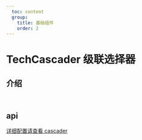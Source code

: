 ```yaml
---
  toc: content
  group:
    title: 基础组件
    order: 2
---
```


# TechCascader 级联选择器

## 介绍

<code src="./demos/base.tsx"> </code>

<code src="./demos/echo.tsx"></code>

<code src="./demos/form.tsx"></code>

## api

[详细配置请查看 cascader](https://ant-design.antgroup.com/components/cascader-cn#api)
